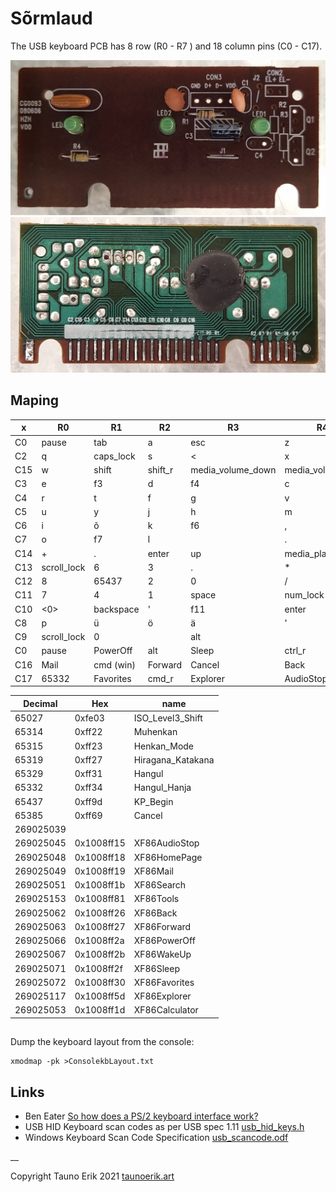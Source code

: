 # Sõrmlaud

The USB keyboard PCB has 8 row (R0 - R7 ) and 18 column pins (C0 - C17).

![Front PCB image](img/front.jpg)
![Back PCB image](img/back.jpg)

## Maping

 x |R0         |R1       |R2     |R3               |R4              |R5         |R6               |R7
---|-----------|---------|-------|-----------------|----------------|----------|-----------------|---
C0 |pause      |tab      |a      |esc              |z               |65314     |ˇ                |1
C2 |q          |caps_lock|s      |<                |x               |65315     |f1               |2
C15|w          |shift    |shift_r|media_volume_down|media_volume_up |media_next|media_prev       |Tools
C3 |e          |f3       |d      |f4               |c               |65319     |f2               |3
C4 |r          |t        |f      |g                |v               |b         |5                |4
C5 |u          |y        |j      |h                |m               |n         |6                |7
C6 |i          |õ        |k      |f6               |,               |<0>       |'                |8
C7 |o          |f7       |l      |                 |.               |menu      |f8               |9
C14|+          |.        |enter  |up               |media_play_pause|left      |home             |end
C13|scroll_lock|6        |3      |.                |*               |-         |page_up          |page_down
C12|8          |65437    |2      |0                |/               |right     |insert           |Sleep
C11|7          |4        |1      |space            |num_lock        |down      |delete           |PowerOff
C10|<0>        |backspace|'      |f11              |enter           |f12       |f9               |f10
C8 |p          |ü        |ö      |ä                |'               |-         |+                |0
C9 |scroll_lock|0        |       |alt              |                |65027     |0                |print_screen
C0 |pause      |PowerOff |alt    |Sleep            |ctrl_r          |WakeUp    |ctrl             |f5
C16|Mail       |cmd (win)|Forward|Cancel           |Back            |269025039 |media_volume_mute|Search
C17|65332      |Favorites|cmd_r  |Explorer         |AudioStop       |Calculator|HomePage         |65329


Decimal|Hex|name
---|---|---
65027|0xfe03    |ISO_Level3_Shift
65314|0xff22    |Muhenkan
65315|0xff23    |Henkan_Mode
65319|0xff27    |Hiragana_Katakana
65329|0xff31    |Hangul	
65332|0xff34    |Hangul_Hanja
65437|0xff9d    |KP_Begin
65385|0xff69    |Cancel
269025039|          |
269025045|0x1008ff15|XF86AudioStop
269025048|0x1008ff18|XF86HomePage
269025049|0x1008ff19|XF86Mail
269025051|0x1008ff1b|XF86Search
269025153|0x1008ff81|XF86Tools
269025062|0x1008ff26|XF86Back
269025063|0x1008ff27|XF86Forward
269025066|0x1008ff2a|XF86PowerOff
269025067|0x1008ff2b|XF86WakeUp
269025071|0x1008ff2f|XF86Sleep
269025072|0x1008ff30|XF86Favorites
269025117|0x1008ff5d|XF86Explorer
269025053|0x1008ff1d|XF86Calculator

## 

Dump the keyboard layout from the console:

    xmodmap -pk >ConsolekbLayout.txt 

## Links

- Ben Eater [So how does a PS/2 keyboard interface work?](https://www.youtube.com/watch?v=7aXbh9VUB3U)
- USB HID Keyboard scan codes as per USB spec 1.11 [usb_hid_keys.h](doc/usb_hid_keys.h)
- Windows Keyboard Scan Code Specification [usb_scancode.odf](doc/usb_scancode.odt)

__

Copyright Tauno Erik 2021 [taunoerik.art](https://taunoerik.art/)
